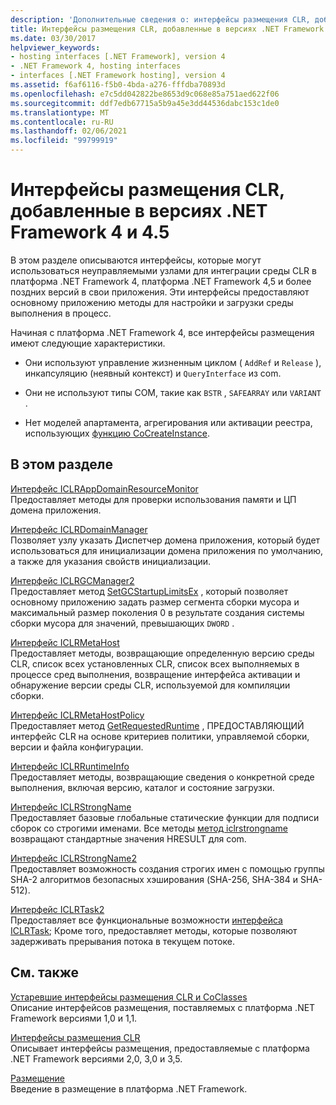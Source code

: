 ```yaml
---
description: 'Дополнительные сведения о: интерфейсы размещения CLR, добавленные в платформа .NET Framework 4 и 4,5'
title: Интерфейсы размещения CLR, добавленные в версиях .NET Framework 4 и 4.5
ms.date: 03/30/2017
helpviewer_keywords:
- hosting interfaces [.NET Framework], version 4
- .NET Framework 4, hosting interfaces
- interfaces [.NET Framework hosting], version 4
ms.assetid: f6af6116-f5b0-4bda-a276-fffdba70893d
ms.openlocfilehash: e7c5dd042822be8653d9c068e85a751aed622f06
ms.sourcegitcommit: ddf7edb67715a5b9a45e3dd44536dabc153c1de0
ms.translationtype: MT
ms.contentlocale: ru-RU
ms.lasthandoff: 02/06/2021
ms.locfileid: "99799919"
---
```

# <a name="clr-hosting-interfaces-added-in-the-net-framework-4-and-45"></a>Интерфейсы размещения CLR, добавленные в версиях .NET Framework 4 и 4.5

В этом разделе описываются интерфейсы, которые могут использоваться неуправляемыми узлами для интеграции среды CLR в платформа .NET Framework 4, платформа .NET Framework 4,5 и более поздних версий в свои приложения. Эти интерфейсы предоставляют основному приложению методы для настройки и загрузки среды выполнения в процесс.  
  
 Начиная с платформа .NET Framework 4, все интерфейсы размещения имеют следующие характеристики.  
  
- Они используют управление жизненным циклом ( `AddRef` и `Release` ), инкапсуляцию (неявный контекст) и `QueryInterface` из com.  
  
- Они не используют типы COM, такие как `BSTR` , `SAFEARRAY` или `VARIANT` .  
  
- Нет моделей апартамента, агрегирования или активации реестра, использующих [функцию CoCreateInstance](/windows/win32/api/combaseapi/nf-combaseapi-cocreateinstance).  
  
## <a name="in-this-section"></a>В этом разделе  

 [Интерфейс ICLRAppDomainResourceMonitor](iclrappdomainresourcemonitor-interface.md)  
 Предоставляет методы для проверки использования памяти и ЦП домена приложения.  
  
 [Интерфейс ICLRDomainManager](iclrdomainmanager-interface.md)  
 Позволяет узлу указать Диспетчер домена приложения, который будет использоваться для инициализации домена приложения по умолчанию, а также для указания свойств инициализации.  
  
 [Интерфейс ICLRGCManager2](iclrgcmanager2-interface.md)  
 Предоставляет метод [SetGCStartupLimitsEx](iclrgcmanager2-setgcstartuplimitsex-method.md) , который позволяет основному приложению задать размер сегмента сборки мусора и максимальный размер поколения 0 в результате создания системы сборки мусора для значений, превышающих `DWORD` .  
  
 [Интерфейс ICLRMetaHost](iclrmetahost-interface.md)  
 Предоставляет методы, возвращающие определенную версию среды CLR, список всех установленных CLR, список всех выполняемых в процессе сред выполнения, возвращение интерфейса активации и обнаружение версии среды CLR, используемой для компиляции сборки.  
  
 [Интерфейс ICLRMetaHostPolicy](iclrmetahostpolicy-interface.md)  
 Предоставляет метод [GetRequestedRuntime](iclrmetahostpolicy-getrequestedruntime-method.md) , ПРЕДОСТАВЛЯЮЩИЙ интерфейс CLR на основе критериев политики, управляемой сборки, версии и файла конфигурации.  
  
 [Интерфейс ICLRRuntimeInfo](iclrruntimeinfo-interface.md)  
 Предоставляет методы, возвращающие сведения о конкретной среде выполнения, включая версию, каталог и состояние загрузки.  
  
 [Интерфейс ICLRStrongName](iclrstrongname-interface.md)  
 Предоставляет базовые глобальные статические функции для подписи сборок со строгими именами. Все методы [метод iclrstrongname](iclrstrongname-interface.md) возвращают стандартные значения HRESULT для com.  
  
 [Интерфейс ICLRStrongName2](iclrstrongname2-interface.md)  
 Предоставляет возможность создания строгих имен с помощью группы SHA-2 алгоритмов безопасных хэширования (SHA-256, SHA-384 и SHA-512).  
  
 [Интерфейс ICLRTask2](iclrtask2-interface.md)  
 Предоставляет все функциональные возможности [интерфейса ICLRTask](iclrtask-interface.md); Кроме того, предоставляет методы, которые позволяют задерживать прерывания потока в текущем потоке.  
  
## <a name="related-sections"></a>См. также  

 [Устаревшие интерфейсы размещения CLR и CoClasses](deprecated-clr-hosting-interfaces-and-coclasses.md)  
 Описание интерфейсов размещения, поставляемых с платформа .NET Framework версиями 1,0 и 1,1.  
  
 [Интерфейсы размещения CLR](clr-hosting-interfaces.md)  
 Описывает интерфейсы размещения, предоставляемые с платформа .NET Framework версиями 2,0, 3,0 и 3,5.  
  
 [Размещение](index.md)  
 Введение в размещение в платформа .NET Framework.
